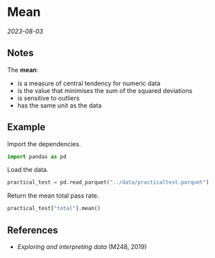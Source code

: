 
# Mean

*2023-08-03*

## Notes

The **mean**:

- is a measure of central tendency for numeric data
- is the value that minimises the sum of the squared deviations
- is sensitive to outliers
- has the same unit as the data

## Example

Import the dependencies.

```python
import pandas as pd
```

Load the data.

```python
practical_test = pd.read_parquet("../data/practicaltest.parquet")
```

Return the mean total pass rate.

```python
practical_test["total"].mean()
```

## References

- *Exploring and interpreting data* (M248, 2019)
